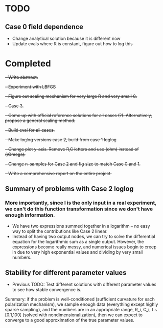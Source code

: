 # TODO

## Case 0 field dependence
- Change analytical solution because it is different now
- Update evals where R is constant, figure out how to log this



# Completed

~~- Write abstract.~~

~~- Experiment with LBFGS~~

~~- Figure out scaling mechanism for very large R and very small C.~~

~~- Case 3.~~

~~- Come up with official reference solutions for all cases (?). Alternatively, propose a general scaling method.~~

~~- Build eval for all cases.~~

~~- Make loglog versions case 2, build from case 1 loglog~~

~~- Change plot y-axis. Remove R,C letters and use (ohm) instead of (\Omega).~~

~~- Change n-samples for Case 2 and fig size to match Case 0 and 1.~~

~~- Write a comprehensive report on the entire project.~~


## Summary of problems with Case 2 loglog

### More importantly, since I is the only input in a real experiment, we can't do this function transformation since we don't have enough information.

- We have two expressions summed together in a logarithm – no easy way to split the contributions like Case 2 linear.
- Instead of having two output nodes, we can try to solve the differential equation for the logarithmic sum as a single output. However, the expressions become really messy, and numerical issues begin to creep in due to very high exponential values and dividing by very small numbers.


## Stability for different parameter values
- Previous TODO: Test different solutions with different parameter values to see how stable convergence is.

Summary: if the problem is well-conditioned (sufficient curvature for each polarization mechanism), we sample enough data (everything except highly sparse sampling), and the numbers are in an appropriate range, R_i, C_i, t ~ [0.1,100] (solved with nondimensionalization), then we can expect to converge to a good approximation of the true parameter values.
